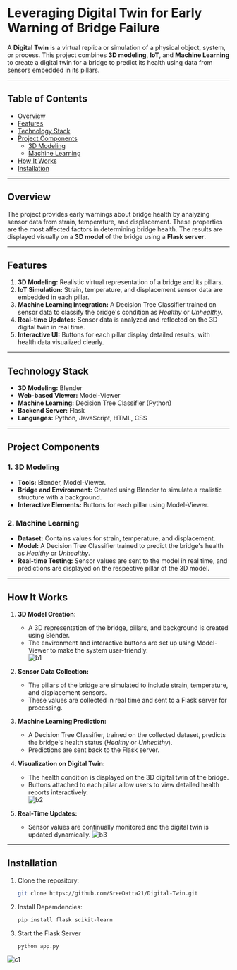 # Leveraging Digital Twin for Early Warning of Bridge Failure

A **Digital Twin** is a virtual replica or simulation of a physical object, system, or process. This project combines **3D modeling**, **IoT**, and **Machine Learning** to create a digital twin for a bridge to predict its health using data from sensors embedded in its pillars.

---

## Table of Contents
- [Overview](#overview)
- [Features](#features)
- [Technology Stack](#technology-stack)
- [Project Components](#project-components)
  - [3D Modeling](#3d-modeling)
  - [Machine Learning](#machine-learning)
- [How It Works](#how-it-works)
- [Installation](#installation)


---

## Overview

The project provides early warnings about bridge health by analyzing sensor data from strain, temperature, and displacement. These properties are the most affected factors in determining bridge health. The results are displayed visually on a **3D model** of the bridge using a **Flask server**.

---

## Features

1. **3D Modeling:** Realistic virtual representation of a bridge and its pillars.
2. **IoT Simulation:** Strain, temperature, and displacement sensor data are embedded in each pillar.
3. **Machine Learning Integration:** A Decision Tree Classifier trained on sensor data to classify the bridge's condition as *Healthy* or *Unhealthy*.
4. **Real-time Updates:** Sensor data is analyzed and reflected on the 3D digital twin in real time.
5. **Interactive UI:** Buttons for each pillar display detailed results, with health data visualized clearly.

---

## Technology Stack

- **3D Modeling:** Blender
- **Web-based Viewer:** Model-Viewer
- **Machine Learning:** Decision Tree Classifier (Python)
- **Backend Server:** Flask
- **Languages:** Python, JavaScript, HTML, CSS

---

## Project Components

### 1. 3D Modeling

- **Tools:** Blender, Model-Viewer.
- **Bridge and Environment:** Created using Blender to simulate a realistic structure with a background.
- **Interactive Elements:** Buttons for each pillar using Model-Viewer.

### 2. Machine Learning

- **Dataset:** Contains values for strain, temperature, and displacement.
- **Model:** A Decision Tree Classifier trained to predict the bridge's health as *Healthy* or *Unhealthy*.
- **Real-time Testing:** Sensor values are sent to the model in real time, and predictions are displayed on the respective pillar of the 3D model.

---

## How It Works

1. **3D Model Creation:**  
   - A 3D representation of the bridge, pillars, and background is created using Blender.  
   - The environment and interactive buttons are set up using Model-Viewer to make the system user-friendly.  
![b1](https://github.com/user-attachments/assets/3de473fa-fae9-4224-a682-db40b49a231b)
2. **Sensor Data Collection:**  
   - The pillars of the bridge are simulated to include strain, temperature, and displacement sensors.  
   - These values are collected in real time and sent to a Flask server for processing.

3. **Machine Learning Prediction:**  
   - A Decision Tree Classifier, trained on the collected dataset, predicts the bridge's health status (*Healthy* or *Unhealthy*).  
   - Predictions are sent back to the Flask server.  

4. **Visualization on Digital Twin:**  
   - The health condition is displayed on the 3D digital twin of the bridge.  
   - Buttons attached to each pillar allow users to view detailed health reports interactively.  
![b2](https://github.com/user-attachments/assets/235a5648-4ee0-47a2-b854-287ee2e31903)
5. **Real-Time Updates:**  
   - Sensor values are continually monitored and the digital twin is updated dynamically.
![b3](https://github.com/user-attachments/assets/31736537-e0b0-4f91-9e7d-ec9fb58fc6bf)

---

## Installation

1. Clone the repository:
   ```bash
   git clone https://github.com/SreeDatta21/Digital-Twin.git
2. Install Depemdencies:
   ```bash
   pip install flask scikit-learn
3. Start the Flask Server
   ```bash
   python app.py
  ![c1](https://github.com/user-attachments/assets/80b408a4-d24f-4597-b6dd-f7134dcfd358)
